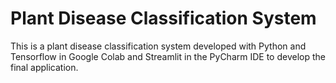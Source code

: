 # Plant Disease Classification System

This is a plant disease classification system developed with Python and Tensorflow in Google Colab and Streamlit in the PyCharm IDE to develop the final application.
